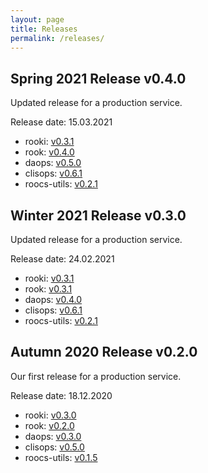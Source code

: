 ```yaml
---
layout: page
title: Releases
permalink: /releases/
---
```


## Spring 2021 Release v0.4.0

Updated release for a production service.

Release date: 15.03.2021

* rooki: [v0.3.1](https://github.com/roocs/rooki/releases/tag/v0.3.1)
* rook: [v0.4.0](https://github.com/roocs/rook/releases/tag/v0.3.1)
* daops: [v0.5.0](https://github.com/roocs/daops/releases/tag/v0.4.0)
* clisops: [v0.6.1](https://github.com/roocs/clisops/releases/tag/v0.6.1)
* roocs-utils: [v0.2.1](https://github.com/roocs/roocs-utils/releases/tag/v0.2.1)


## Winter 2021 Release v0.3.0

Updated release for a production service.

Release date: 24.02.2021

* rooki: [v0.3.1](https://github.com/roocs/rooki/releases/tag/v0.3.1)
* rook: [v0.3.1](https://github.com/roocs/rook/releases/tag/v0.3.1)
* daops: [v0.4.0](https://github.com/roocs/daops/releases/tag/v0.4.0)
* clisops: [v0.6.1](https://github.com/roocs/clisops/releases/tag/v0.6.1)
* roocs-utils: [v0.2.1](https://github.com/roocs/roocs-utils/releases/tag/v0.2.1)

## Autumn 2020 Release v0.2.0

Our first release for a production service.

Release date: 18.12.2020

* rooki: [v0.3.0](https://github.com/roocs/rooki/releases/tag/v0.3.0)
* rook: [v0.2.0](https://github.com/roocs/rook/releases/tag/v0.2.0)
* daops: [v0.3.0](https://github.com/roocs/daops/releases/tag/v0.3.0)
* clisops: [v0.5.0](https://github.com/roocs/clisops/releases/tag/v0.5.0)
* roocs-utils: [v0.1.5](https://github.com/roocs/roocs-utils/releases/tag/v0.1.5)
